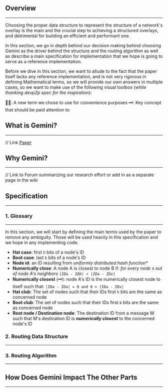 ## Overview
----
Choosing the proper data structure to represent the structure of a network's overlay is the main and the crucial step to achieving a structured overlays, and detrimental for building an efficient and performant one.

In this section, we go in depth behind our decision making behind choosing Gemini as the driver behind the structure and the routing algorithm as well as describe a main specification for implementation that we hope is going to serve as a reference implementation.

Before we dive in this section, we want to allude to the fact that the paper itself lacks any reference implementation, and is not very rigorous in defining Mathematical terms, so we will provide our own answers in multiple cases, so we want to make use of the following visual toolbox (_while thanking devp2p spec for the inspiration_):

✍🏻: A new term we chose to use for convenience purposes
🗝: Key concept that should be paid attention to


## What is Gemini?
----
// Link [Paper](https://link.springer.com/content/pdf/10.1007%2F978-3-540-24685-5_22.pdf)

## Why Gemini?
----
// Link to Forum summarizing our research effort or add in as a separate page in the wiki

## Specification
----

### 1. Glossary
----

In this section, we will start by defining the main terms used by the paper to remove any ambiguity. Those will be used heavily in this specification and we hope in any implementing code.

* **Hat case**: first `h` bits of a node's ID
* **Boot case**: last `b` bits of a node's ID
* **Node id**: an ID resulting from _uniformly distributed hash function*_ 
* **Numerically close**: A node A is closest to node B if: _for every node x out of node A's neighbors `|IDa - IDb| < |IDa - IDx|`_
* **Numerically closest** (🗝): node A's ID is the numerically closest node to itself such that: `|IDa - IDa| = 0 and 0 < |IDa - IDx|`
* **Hat club**: The set of nodes such that their IDs first `h` bits are the same as concerned node
* **Boot club**: The set of nodes such that their IDs first `b` bits are the same as concerned node
* **Root node / Destination node**: The destination ID from a message M such that M's destination ID is _**numerically closest**_ to the concerned node's ID

### 2. Routing Data Structure
----

### 3. Routing Algorithm
---

## How Does Gemini Impact The Other Parts
----

